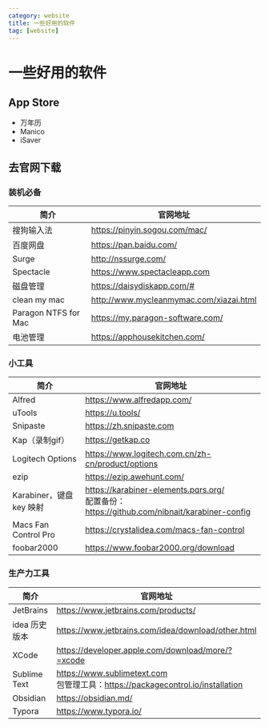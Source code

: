 ```yaml
---
category: website
title: 一些好用的软件
tag: [website]
---
```

# 一些好用的软件


## App Store
- 万年历  
- Manico  
- iSaver


## 去官网下载

### 装机必备
| 简介                 | 官网地址                                  |
| -------------------- | ----------------------------------------- |
| 搜狗输入法           | <https://pinyin.sogou.com/mac/>           |
| 百度网盘             | <https://pan.baidu.com/>                  |
| Surge                | <http://nssurge.com/>                     |
| Spectacle            | <https://www.spectacleapp.com>            |
| 磁盘管理             | <https://daisydiskapp.com/#>              |
| clean my mac         | <http://www.mycleanmymac.com/xiazai.html> |
| Paragon NTFS for Mac | <https://my.paragon-software.com/>        |
| 电池管理             | <https://apphousekitchen.com/>            |

### 小工具
| 简介                     | 官网地址                                                                                             |
| ------------------------ | ---------------------------------------------------------------------------------------------------- |
| Alfred                   | <https://www.alfredapp.com/>                                                                         |
| uTools                   | <https://u.tools/>                                                                                   |
| Snipaste                 | <https://zh.snipaste.com>                                                                            |
| Kap（录制gif）           | <https://getkap.co>                                                                                  |
| Logitech Options         | <https://www.logitech.com.cn/zh-cn/product/options>                                                  |
| ezip                     | <https://ezip.awehunt.com/>                                                                          |
| Karabiner，键盘 key 映射 | <https://karabiner-elements.pqrs.org/> <br/> 配置备份：<https://github.com/nibnait/karabiner-config> |
| Macs Fan Control Pro     | <https://crystalidea.com/macs-fan-control>                                                           |
| foobar2000               | <https://www.foobar2000.org/download>                                                                |

### 生产力工具
| 简介          | 官网地址                                                                                 |
| ------------- | ---------------------------------------------------------------------------------------- |
| JetBrains     | <https://www.jetbrains.com/products/>                                                    |
| idea 历史版本 | <https://www.jetbrains.com/idea/download/other.html>                                     |
| XCode         | <https://developer.apple.com/download/more/?=xcode>                                      |
| Sublime Text  | <https://www.sublimetext.com> <br/> 包管理工具：<https://packagecontrol.io/installation> |
| Obsidian      | <https://obsidian.md/>                                                                   |
| Typora        | <https://www.typora.io/>                                                                 |
